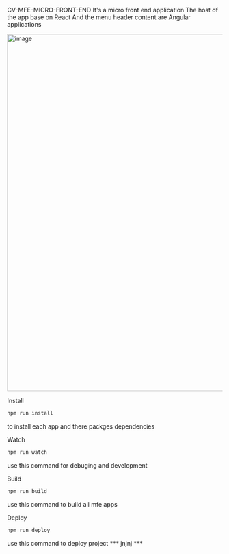 CV-MFE-MICRO-FRONT-END
It's a micro front end application 
The host of the app base on React 
And the menu header content are Angular applications

<img width="833" alt="image" src="https://user-images.githubusercontent.com/51287453/182677613-498d9335-ea2f-4f4a-9fa6-fd7cfde434e9.png">

Install

```bash
npm run install
```
to install each app and there packges dependencies


Watch

```bash
npm run watch
```
use this command for debuging and development

Build

```bash
npm run build
```
use this command to build all mfe apps

Deploy

```bash
npm run deploy
```
use this command to deploy project
*** jnjnj ***
